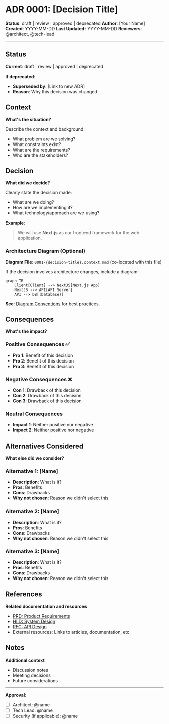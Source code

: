 # ADR 0001: [Decision Title]

**Status**: draft | review | approved | deprecated
**Author**: [Your Name]
**Created**: YYYY-MM-DD
**Last Updated**: YYYY-MM-DD
**Reviewers**: @architect, @tech-lead

---

## Status

**Current**: draft | review | approved | deprecated

**If deprecated**:
- **Superseded by**: [Link to new ADR]
- **Reason**: Why this decision was changed

## Context

**What's the situation?**

Describe the context and background:
- What problem are we solving?
- What constraints exist?
- What are the requirements?
- Who are the stakeholders?

## Decision

**What did we decide?**

Clearly state the decision made:
- What are we doing?
- How are we implementing it?
- What technology/approach are we using?

**Example**:
> We will use **Next.js** as our frontend framework for the web application.

### Architecture Diagram (Optional)

**Diagram File**: `0001-{decision-title}.context.mmd` (co-located with this file)

If the decision involves architecture changes, include a diagram:

```mermaid
graph TB
    Client[Client] --> NextJS[Next.js App]
    NextJS --> API[API Server]
    API --> DB[(Database)]
```

**See**: [Diagram Conventions](../../docs/DIAGRAM-CONVENTIONS.md) for best practices.

## Consequences

**What's the impact?**

### Positive Consequences ✅
- **Pro 1**: Benefit of this decision
- **Pro 2**: Benefit of this decision
- **Pro 3**: Benefit of this decision

### Negative Consequences ❌
- **Con 1**: Drawback of this decision
- **Con 2**: Drawback of this decision
- **Con 3**: Drawback of this decision

### Neutral Consequences
- **Impact 1**: Neither positive nor negative
- **Impact 2**: Neither positive nor negative

## Alternatives Considered

**What else did we consider?**

### Alternative 1: [Name]
- **Description**: What is it?
- **Pros**: Benefits
- **Cons**: Drawbacks
- **Why not chosen**: Reason we didn't select this

### Alternative 2: [Name]
- **Description**: What is it?
- **Pros**: Benefits
- **Cons**: Drawbacks
- **Why not chosen**: Reason we didn't select this

### Alternative 3: [Name]
- **Description**: What is it?
- **Pros**: Benefits
- **Cons**: Drawbacks
- **Why not chosen**: Reason we didn't select this

## References

**Related documentation and resources**

- [PRD: Product Requirements](../../strategy/prd-{feature}.md)
- [HLD: System Design](../hld-{system}.md)
- [RFC: API Design](../rfc/0001-{feature}.md)
- External resources: Links to articles, documentation, etc.

## Notes

**Additional context**

- Discussion notes
- Meeting decisions
- Future considerations

---

**Approval**:
- [ ] Architect: @name
- [ ] Tech Lead: @name
- [ ] Security (if applicable): @name
